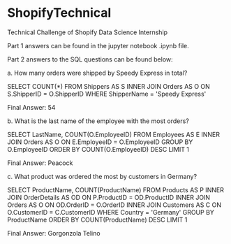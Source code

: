 # ShopifyTechnical
Technical Challenge of Shopify Data Science Internship

Part 1 answers can be found in the jupyter notebook .ipynb file.

Part 2 answers to the SQL questions can be found below:

a.	How many orders were shipped by Speedy Express in total?

SELECT COUNT(*)
FROM Shippers AS S
INNER JOIN Orders AS O
ON S.ShipperID = O.ShipperID
WHERE ShipperName = 'Speedy Express'

Final Answer: 54

     
b.	What is the last name of the employee with the most orders?

SELECT LastName, COUNT(O.EmployeeID)
FROM Employees AS E
INNER JOIN Orders AS O
ON E.EmployeeID = O.EmployeeID
GROUP BY O.EmployeeID
ORDER BY COUNT(O.EmployeeID) DESC
LIMIT 1

Final Answer: Peacock

c.	What product was ordered the most by customers in Germany?

SELECT ProductName, COUNT(ProductName)
FROM Products AS P
INNER JOIN OrderDetails AS OD
ON P.ProductID = OD.ProductID
INNER JOIN Orders AS O
ON OD.OrderID = O.OrderID
INNER JOIN Customers AS C
ON O.CustomerID = C.CustomerID
WHERE Country = 'Germany'
GROUP BY ProductName
ORDER BY COUNT(ProductName) DESC
LIMIT 1

Final Answer: Gorgonzola Telino



